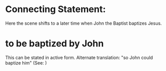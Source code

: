
# Connecting Statement:
Here the scene shifts to a later time when John the Baptist baptizes Jesus.

# to be baptized by John
This can be stated in active form. Alternate translation: "so John could baptize him" (See: )